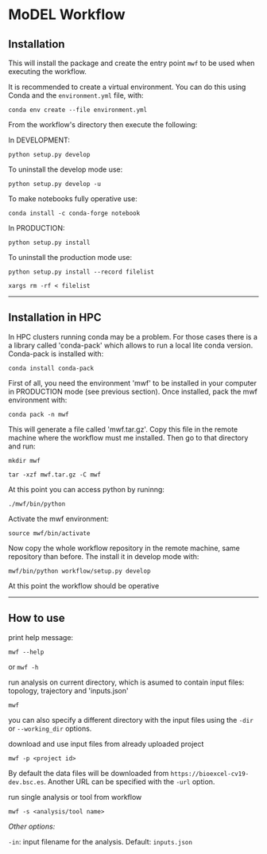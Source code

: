 # MoDEL Workflow



## Installation

This will install the package and create the entry point `mwf` to be used when executing the workflow.

It is recommended to create a virtual environment. You can do this using Conda and the `environment.yml` file, with:

```conda env create --file environment.yml```

From the workflow's directory then execute the following:

In DEVELOPMENT:

```python setup.py develop```

To uninstall the develop mode use:

```python setup.py develop -u```

To make notebooks fully operative use:

```conda install -c conda-forge notebook```

In PRODUCTION:

```python setup.py install```

To uninstall the production mode use:

```python setup.py install --record filelist```

```xargs rm -rf < filelist```

---

## Installation in HPC

In HPC clusters running conda may be a problem.
For those cases there is a a library called 'conda-pack' which allows to run a local lite conda version.
Conda-pack is installed with:

```conda install conda-pack```

First of all, you need the environment 'mwf' to be installed in your computer in PRODUCTION mode (see previous section).
Once installed, pack the mwf environment with:

```conda pack -n mwf```

This will generate a file called 'mwf.tar.gz'. Copy this file in the remote machine where the workflow must me installed. Then go to that directory and run:

```mkdir mwf```

```tar -xzf mwf.tar.gz -C mwf```

At this point you can access python by runinng:

```./mwf/bin/python```

Activate the mwf environment:

```source mwf/bin/activate```

Now copy the whole workflow repository in the remote machine, same repository than before. The install it in develop mode with:

```mwf/bin/python workflow/setup.py develop```

At this point the workflow should be operative

---

## How to use

print help message:

```mwf --help```

or  ```mwf -h```

run analysis on current directory, which is asumed to contain input files: topology, trajectory and 'inputs.json'

```mwf```

you can also specify a different directory with the input files using the `-dir` or `--working_dir` options.

download and use input files from already uploaded project

```mwf -p <project id>```

By default the data files will be downloaded from `https://bioexcel-cv19-dev.bsc.es`. Another URL can be specified with the `-url` option.

run single analysis or tool from workflow

```mwf -s <analysis/tool name>```

_Other options:_

`-in`: input filename for the analysis. Default: `inputs.json`

